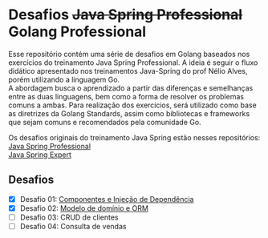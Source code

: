# Desafios ~~Java Spring Professional~~ Golang Professional

Esse repositório contém uma série de desafios em Golang baseados nos exercícios do treinamento Java Spring Professional.
A ideia é seguir o fluxo didático apresentado nos treinamentos Java-Spring do prof Nélio Alves, porém utilizando a linguagem Go. <br/>
A abordagem busca o aprendizado a partir das diferenças e semelhanças entre as duas linguagens, bem como a forma de resolver os problemas comuns a ambas.
Para realização dos exercícios, será utilizado como base as diretrizes da Golang Standards, assim como bibliotecas e frameworks que sejam comuns e recomendados pela comunidade Go.

Os desafios originais do treinamento Java Spring estão nesses repositórios:<br/> 
[Java Spring Professional](https://github.com/guilchaves/ds-spring-professional/tree/main/desafios)<br/>
[Java Spring Expert](https://github.com/guilchaves/ds-spring-expert/tree/main/desafios)<br/>

## Desafios

- [x] Desafio 01: [Componentes e Injeção de Dependência](https://github.com/guilchaves/desafios-golang/tree/main/desafio_01)<br/>
- [x] Desafio 02: [Modelo de domínio e ORM](https://github.com/guilchaves/desafios-golang/tree/main/desafio_02)<br/>
- [ ] Desafio 03: CRUD de clientes <br/>
- [ ] Desafio 04: Consulta de vendas<br/>
